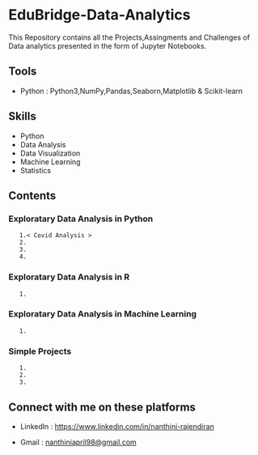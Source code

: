 # EduBridge-Data-Analytics #

   This Repository contains all the Projects,Assingments and Challenges of Data analytics presented in the form of Jupyter Notebooks.

## Tools
   * Python : Python3,NumPy,Pandas,Seaborn,Matplotlib & Scikit-learn
## Skills
   * Python
   * Data Analysis
   * Data Visualization
   * Machine Learning
   * Statistics
   
## Contents
   ### Exploratary Data Analysis in Python ###
       1.< Covid Analysis >
       2.
       3.
       4.
   ### Exploratary Data Analysis in R ###
       1.
   ### Exploratary Data Analysis in Machine Learning ###
       1.
   ### Simple Projects ###
       1.
       2.
       3.
## Connect with me on these platforms
      
 * LinkedIn : <https://www.linkedin.com/in/nanthini-rajendiran>
 
 * Gmail : <nanthiniapril98@gmail.com>
